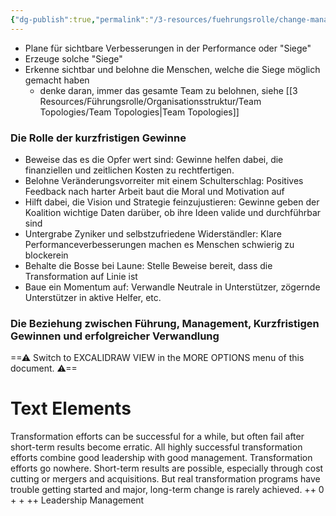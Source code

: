 ```yaml
---
{"dg-publish":true,"permalink":"/3-resources/fuehrungsrolle/change-management/change-management-nach-kotter/kurzfristige-gewinne-planen-und-erzeugen/","created":"2024-06-23T19:46:00.378+02:00","updated":"2024-05-26T18:57:10.373+02:00"}
---
```



- Plane für sichtbare Verbesserungen in der Performance oder "Siege"
- Erzeuge solche "Siege"
- Erkenne sichtbar und belohne die Menschen, welche die Siege möglich gemacht haben
	- denke daran, immer das gesamte Team zu belohnen, siehe [[3 Resources/Führungsrolle/Organisationsstruktur/Team Topologies/Team Topologies\|Team Topologies]]


### Die Rolle der kurzfristigen Gewinne

- Beweise das es die Opfer wert sind: Gewinne helfen dabei, die finanziellen und zeitlichen Kosten zu rechtfertigen.
- Belohne Veränderungsvorreiter mit einem Schulterschlag: Positives Feedback nach harter Arbeit baut die Moral und Motivation auf
- Hilft dabei, die Vision und Strategie feinzujustieren: Gewinne geben der Koalition wichtige Daten darüber, ob ihre Ideen valide und durchführbar sind
- Untergrabe Zyniker und selbstzufriedene Widerständler: Klare Performanceverbesserungen machen es Menschen schwierig zu blockerein
- Behalte die Bosse bei Laune: Stelle Beweise bereit, dass die Transformation auf Linie ist
- Baue ein Momentum auf: Verwandle Neutrale in Unterstützer, zögernde Unterstützer in aktive Helfer, etc.


### Die Beziehung zwischen Führung, Management, Kurzfristigen Gewinnen und erfolgreicher Verwandlung


<div class="transclusion internal-embed is-loaded"><div class="markdown-embed">





==⚠  Switch to EXCALIDRAW VIEW in the MORE OPTIONS menu of this document. ⚠==

# Text Elements

Transformation efforts
can be successful for a
while, but often fail
after short-term
results become erratic. 
All highly successful
transformation efforts
combine good leadership
with good management. 
Transformation efforts
go nowhere. 
Short-term results are
possible, especially
through cost cutting or
mergers and acquisitions.
But real transformation
programs have trouble
getting started and major,
long-term change is
rarely achieved. 
++ 
0 
+ 
+ 
++ 
Leadership 
Management 


</div></div>
